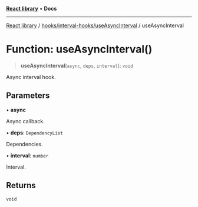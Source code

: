 [**React library**](../../../../index.md) • **Docs**

***

[React library](../../../../modules.md) / [hooks/interval-hooks/useAsyncInterval](../index.md) / useAsyncInterval

# Function: useAsyncInterval()

> **useAsyncInterval**(`async`, `deps`, `interval`): `void`

Async interval hook.

## Parameters

• **async**

Async callback.

• **deps**: `DependencyList`

Dependencies.

• **interval**: `number`

Interval.

## Returns

`void`
